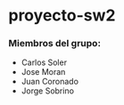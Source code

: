 # proyecto-sw2

### Miembros del grupo:
* Carlos Soler
* Jose Moran
* Juan Coronado
* Jorge Sobrino
